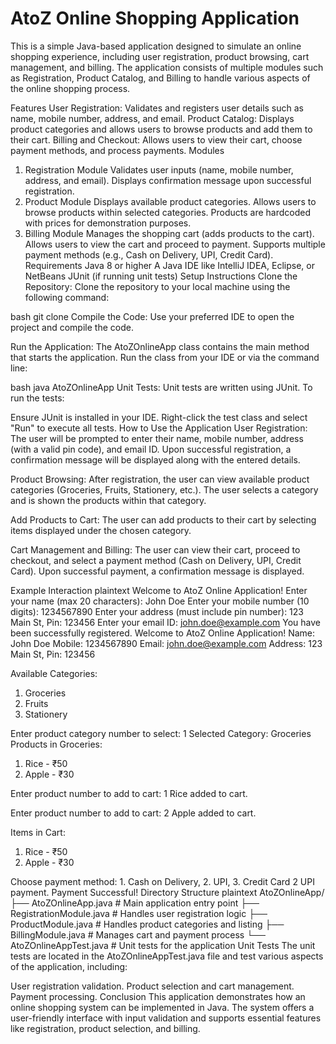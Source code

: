 # AtoZ Online Shopping Application
This is a simple Java-based application designed to simulate an online shopping experience, including user registration, product browsing, cart management, and billing. The application consists of multiple modules such as Registration, Product Catalog, and Billing to handle various aspects of the online shopping process.

Features
User Registration: Validates and registers user details such as name, mobile number, address, and email.
Product Catalog: Displays product categories and allows users to browse products and add them to their cart.
Billing and Checkout: Allows users to view their cart, choose payment methods, and process payments.
Modules
1. Registration Module
Validates user inputs (name, mobile number, address, and email).
Displays confirmation message upon successful registration.
2. Product Module
Displays available product categories.
Allows users to browse products within selected categories.
Products are hardcoded with prices for demonstration purposes.
3. Billing Module
Manages the shopping cart (adds products to the cart).
Allows users to view the cart and proceed to payment.
Supports multiple payment methods (e.g., Cash on Delivery, UPI, Credit Card).
Requirements
Java 8 or higher
A Java IDE like IntelliJ IDEA, Eclipse, or NetBeans
JUnit (if running unit tests)
Setup Instructions
Clone the Repository: Clone the repository to your local machine using the following command:

bash
git clone <repository-url>
Compile the Code: Use your preferred IDE to open the project and compile the code.

Run the Application: The AtoZOnlineApp class contains the main method that starts the application. Run the class from your IDE or via the command line:

bash
java AtoZOnlineApp
Unit Tests: Unit tests are written using JUnit. To run the tests:

Ensure JUnit is installed in your IDE.
Right-click the test class and select "Run" to execute all tests.
How to Use the Application
User Registration: The user will be prompted to enter their name, mobile number, address (with a valid pin code), and email ID. Upon successful registration, a confirmation message will be displayed along with the entered details.

Product Browsing: After registration, the user can view available product categories (Groceries, Fruits, Stationery, etc.). The user selects a category and is shown the products within that category.

Add Products to Cart: The user can add products to their cart by selecting items displayed under the chosen category.

Cart Management and Billing: The user can view their cart, proceed to checkout, and select a payment method (Cash on Delivery, UPI, Credit Card). Upon successful payment, a confirmation message is displayed.

Example Interaction
plaintext
Welcome to AtoZ Online Application!
Enter your name (max 20 characters):
John Doe
Enter your mobile number (10 digits):
1234567890
Enter your address (must include pin number):
123 Main St, Pin: 123456
Enter your email ID:
john.doe@example.com
You have been successfully registered. Welcome to AtoZ Online Application!
Name: John Doe
Mobile: 1234567890
Email: john.doe@example.com
Address: 123 Main St, Pin: 123456

Available Categories:
1. Groceries
2. Fruits
3. Stationery

Enter product category number to select:
1
Selected Category: Groceries
Products in Groceries:
1. Rice - ₹50
2. Apple - ₹30

Enter product number to add to cart:
1
Rice added to cart.

Enter product number to add to cart:
2
Apple added to cart.

Items in Cart:
1. Rice - ₹50
2. Apple - ₹30

Choose payment method: 1. Cash on Delivery, 2. UPI, 3. Credit Card
2
UPI payment. Payment Successful!
Directory Structure
plaintext
AtoZOnlineApp/
├── AtoZOnlineApp.java        # Main application entry point
├── RegistrationModule.java   # Handles user registration logic
├── ProductModule.java        # Handles product categories and listing
├── BillingModule.java        # Manages cart and payment process
└── AtoZOnlineAppTest.java     # Unit tests for the application
Unit Tests
The unit tests are located in the AtoZOnlineAppTest.java file and test various aspects of the application, including:

User registration validation.
Product selection and cart management.
Payment processing.
Conclusion
This application demonstrates how an online shopping system can be implemented in Java. The system offers a user-friendly interface with input validation and supports essential features like registration, product selection, and billing.
